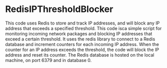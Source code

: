 # RedisIPThresholdBlocker
This code uses Redis to store and track IP addresses, and will block any IP address that exceeds a specified threshold.
This code isca simple script for monitoring incoming network packages and blocking IP addresses that exceed a certain threshold.
It uses the redis library to connect to a Redis database and increment counters for each incoming IP address. 
When the counter for an IP address exceeds the threshold, the code will block the IP address and reset its counter.
The Redis database is hosted on the local machine, on port 6379 and in database 0.
